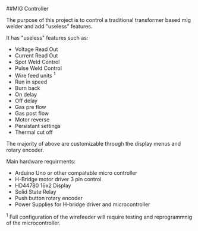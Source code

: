 ##MIG Controller

The purpose of this project is to control a traditional transformer based mig welder and add "useless" features.

It has "useless" features such as: 
* Voltage Read Out
* Current Read Out
* Spot Weld Control
* Pulse Weld Control
* Wire feed units <sup>1</sup>
* Run in speed
* Burn back
* On delay
* Off delay
* Gas pre flow
* Gas post flow
* Motor reverse
* Persistant settings
* Thermal cut off

The majority of above are customizable through the display menus and rotary encoder.

Main hardware requirments:
* Arduino Uno or other compatable micro controller
* H-Bridge motor driver 3 pin control
* HD44780 16x2 Display
* Solid State Relay
* Push button rotary encoder
* Power Supplies for H-bridge driver and microcontroller 

<sup>1</sup> Full configuration of the wirefeeder will require testing and reprogrammnig of the microcontroller.

